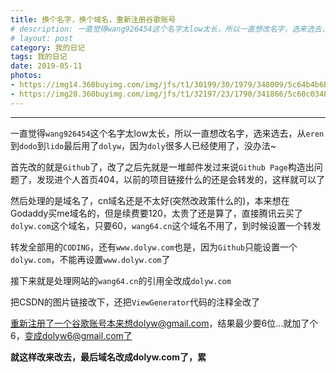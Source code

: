 ```yaml
---
title: 换个名字，换个域名，重新注册谷歌账号
# description: 一直觉得wang926454这个名字太low太长，所以一直想改名字，选来选去，从eren到dodo到lido最后用了dolyw.....
# layout: post
category: 我的日记
tags: 我的日记
date: 2019-05-11
photos:
- https://img14.360buyimg.com/img/jfs/t1/30199/30/1979/348009/5c64b4b6Eaef7d298/10d4d2f7d139deb7.jpg
- https://img20.360buyimg.com/img/jfs/t1/32197/23/1790/341866/5c60c034E8df2489a/feabed3481b4441b.jpg
---
```


-----

一直觉得`wang926454`这个名字太low太长，所以一直想改名字，选来选去，从`eren`到`dodo`到`lido`最后用了`dolyw`，因为`doly`很多人已经使用了，没办法~

首先改的就是`Github`了，改了之后先就是一堆邮件发过来说`Github Page`构造出问题了，发现进个人首页404，以前的项目链接什么的还是会转发的，这样就可以了

然后处理的是域名了，cn域名还是不太好(突然改政策什么的)，本来想在Godaddy买me域名的，但是续费要120，太贵了还是算了，直接腾讯云买了`dolyw.com`这个域名，只要60，`wang64.cn`这个域名不用了，到时候设置一个转发

转发全部用的`CODING`，还有`www.dolyw.com`也是，因为`Github`只能设置一个`dolyw.com`，不能再设置`www.dolyw.com`了

接下来就是处理网站的`wang64.cn`的引用全改成`dolyw.com`

把CSDN的图片链接改下，还把`ViewGenerator`代码的注释全改了

重新注册了一个谷歌账号本来想dolyw@gmail.com，结果最少要6位...就加了个6，变成dolyw6@gmail.com了

**就这样改来改去，最后域名改成dolyw.com了，累**